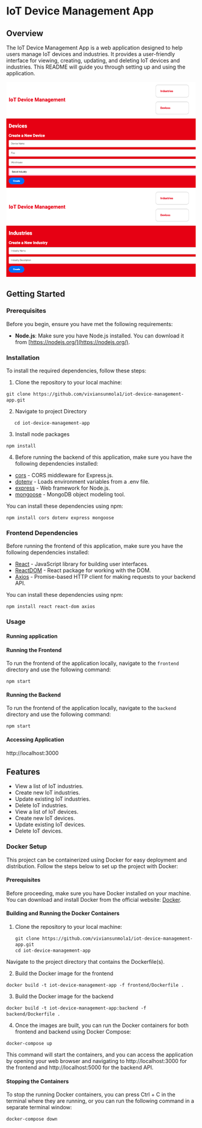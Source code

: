 # IoT Device Management App

## Overview

The IoT Device Management App is a web application designed to help users manage IoT devices and industries. It provides a user-friendly interface for viewing, creating, updating, and deleting IoT devices and industries. This README will guide you through setting up and using the application.

![Device Page](./Device%20Page.png)
![Industry Page](./Industry%20Page.png)


## Getting Started

### Prerequisites

Before you begin, ensure you have met the following requirements:

- **Node.js**: Make sure you have Node.js installed. You can download it from [https://nodejs.org/](https://nodejs.org/).

### Installation

To install the required dependencies, follow these steps:

1. Clone the repository to your local machine:

```
git clone https://github.com/viviansunmola1/iot-device-management-app.git
```

2. Navigate to project Directory    
```
   cd iot-device-management-app
```
3. Install node packages 
```
npm install
```

4. Before running the backend of this application, make sure you have the following dependencies installed:

- [cors](https://www.npmjs.com/package/cors) - CORS middleware for Express.js.
- [dotenv](https://www.npmjs.com/package/dotenv) - Loads environment variables from a .env file.
- [express](https://www.npmjs.com/package/express) - Web framework for Node.js.
- [mongoose](https://www.npmjs.com/package/mongoose) - MongoDB object modeling tool.

You can install these dependencies using npm:

```
npm install cors dotenv express mongoose
```

### Frontend Dependencies

Before running the frontend of this application, make sure you have the following dependencies installed:

- [React](https://reactjs.org/) - JavaScript library for building user interfaces.
- [ReactDOM](https://reactjs.org/docs/react-dom.html) - React package for working with the DOM.
- [Axios](https://www.npmjs.com/package/axios) - Promise-based HTTP client for making requests to your backend API.

You can install these dependencies using npm:

```
npm install react react-dom axios
```

### Usage
#### Running application 

#### Running the Frontend

To run the frontend of the application locally, navigate to the `frontend` directory and use the following command:

```
npm start
```

#### Running the Backend

To run the frontend of the application locally, navigate to the `backend` directory and use the following command:

```
npm start
```

#### Accessing Application 
http://localhost:3000

## Features

- View a list of IoT industries.
- Create new IoT industries.
- Update existing IoT industries.
- Delete IoT industries.
- View a list of IoT devices.
- Create new IoT devices.
- Update existing IoT devices.
- Delete IoT devices.


### Docker Setup

This project can be containerized using Docker for easy deployment and distribution. Follow the steps below to set up the project with Docker:

#### Prerequisites

Before proceeding, make sure you have Docker installed on your machine. You can download and install Docker from the official website: [Docker](https://www.docker.com/get-started).

#### Building and Running the Docker Containers

1. Clone the repository to your local machine:

   ```
   git clone https://github.com/viviansunmola1/iot-device-management-app.git
   cd iot-device-management-app
    ```
Navigate to the project directory that contains the Dockerfile(s).

2. Build the Docker image for the frontend

```
docker build -t iot-device-management-app -f frontend/Dockerfile .
```

3. Build the Docker image for the backend 
 ```
docker build -t iot-device-management-app:backend -f backend/Dockerfile .
 ```
4. Once the images are built, you can run the Docker containers for both frontend and backend using Docker Compose:

 ```
docker-compose up
 ```
This command will start the containers, and you can access the application by opening your web browser and navigating to http://localhost:3000 for the frontend and http://localhost:5000 for the backend API.

#### Stopping the Containers
To stop the running Docker containers, you can press Ctrl + C in the terminal where they are running, or you can run the following command in a separate terminal window:
 ```
docker-compose down
 ```
